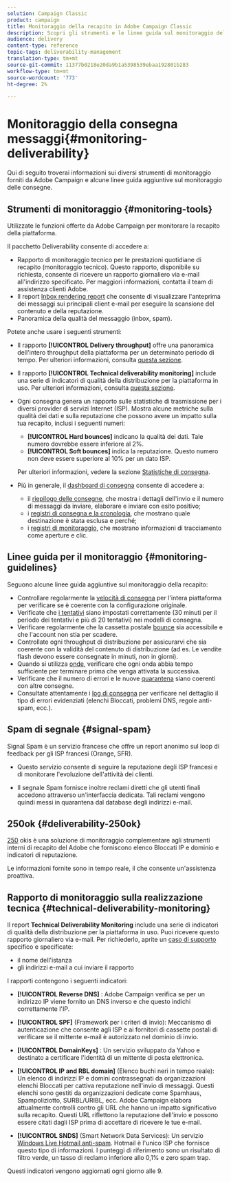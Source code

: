 ```yaml
---
solution: Campaign Classic
product: campaign
title: Monitoraggio della recapito in Adobe Campaign Classic
description: Scopri gli strumenti e le linee guida sul monitoraggio della recapito in Adobe Campaign Classic.
audience: delivery
content-type: reference
topic-tags: deliverability-management
translation-type: tm+mt
source-git-commit: 11377b0218e20da9b1a5398539ebaa192801b283
workflow-type: tm+mt
source-wordcount: '773'
ht-degree: 2%

---
```



# Monitoraggio della consegna messaggi{#monitoring-deliverability}

Qui di seguito troverai informazioni sui diversi strumenti di monitoraggio forniti da  Adobe Campaign e alcune linee guida aggiuntive sul monitoraggio delle consegne.

## Strumenti di monitoraggio {#monitoring-tools}

Utilizzate le funzioni offerte da  Adobe Campaign per monitorare la recapito della piattaforma.

Il pacchetto Deliverability consente di accedere a:

* Rapporto di monitoraggio tecnico per le prestazioni quotidiane di recapito (monitoraggio tecnico). Questo rapporto, disponibile su richiesta, consente di ricevere un rapporto giornaliero via e-mail all&#39;indirizzo specificato. Per maggiori informazioni, contatta il team di assistenza clienti  Adobe.
* Il report [Inbox rendering report](../../delivery/using/inbox-rendering.md) che consente di visualizzare l&#39;anteprima dei messaggi sui principali client e-mail per eseguire la scansione del contenuto e della reputazione.
* Panoramica della qualità del messaggio (inbox, spam).

Potete anche usare i seguenti strumenti:

* Il rapporto **[!UICONTROL Delivery throughput]** offre una panoramica dell&#39;intero throughput della piattaforma per un determinato periodo di tempo. Per ulteriori informazioni, consulta [questa sezione](../../reporting/using/global-reports.md#delivery-throughput).
* Il rapporto **[!UICONTROL Technical deliverability monitoring]** include una serie di indicatori di qualità della distribuzione per la piattaforma in uso. Per ulteriori informazioni, consulta [questa sezione](#technical-deliverability-monitoring).
* Ogni consegna genera un rapporto sulle statistiche di trasmissione per i diversi provider di servizi Internet (ISP). Mostra alcune metriche sulla qualità dei dati e sulla reputazione che possono avere un impatto sulla tua recapito, inclusi i seguenti numeri:
   * **[!UICONTROL Hard bounces]** indicano la qualità dei dati. Tale numero dovrebbe essere inferiore al 2%.
   * **[!UICONTROL Soft bounces]** indica la reputazione. Questo numero non deve essere superiore al 10% per un dato ISP.

   Per ulteriori informazioni, vedere la sezione [Statistiche di consegna](../../reporting/using/global-reports.md#delivery-statistics).
* Più in generale, il [dashboard di consegna](../../delivery/using/about-delivery-monitoring.md) consente di accedere a:
   * il [riepilogo delle consegne](../../delivery/using/delivery-dashboard.md#delivery-summary), che mostra i dettagli dell&#39;invio e il numero di messaggi da inviare, elaborare e inviare con esito positivo;
   * i [registri di consegna e la cronologia](../../delivery/using/delivery-dashboard.md#delivery-logs-and-history), che mostrano quale destinazione è stata esclusa e perché;
   * i [registri di monitoraggio](../../delivery/using/delivery-dashboard.md#tracking-logs), che mostrano informazioni di tracciamento come aperture e clic.

## Linee guida per il monitoraggio {#monitoring-guidelines}

Seguono alcune linee guida aggiuntive sul monitoraggio della recapito:

* Controllare regolarmente la [velocità di consegna](../../reporting/using/global-reports.md#delivery-throughput) per l&#39;intera piattaforma per verificare se è coerente con la configurazione originale.
* Verificate che [i tentativi](../../delivery/using/understanding-delivery-failures.md#retries-after-a-delivery-temporary-failure) siano impostati correttamente (30 minuti per il periodo dei tentativi e più di 20 tentativi) nei modelli di consegna.
* Verificare regolarmente che la cassetta postale [bounce](../../delivery/using/understanding-delivery-failures.md#bounce-mail-management) sia accessibile e che l&#39;account non stia per scadere.
* Controllate ogni throughput di distribuzione per assicurarvi che sia coerente con la validità del contenuto di distribuzione (ad es. Le vendite flash devono essere consegnate in minuti, non in giorni).
* Quando si utilizza [onde](../../delivery/using/steps-sending-the-delivery.md#sending-using-multiple-waves), verificare che ogni onda abbia tempo sufficiente per terminare prima che venga attivata la successiva.
* Verificare che il numero di errori e le nuove [quarantena](../../delivery/using/understanding-quarantine-management.md) siano coerenti con altre consegne.
* Consultate attentamente i [log di consegna](../../delivery/using/delivery-dashboard.md#delivery-logs-and-history) per verificare nel dettaglio il tipo di errori evidenziati (elenchi Bloccati, problemi DNS, regole anti-spam, ecc.).

## Spam di segnale {#signal-spam}

Signal Spam è un servizio francese che offre un report anonimo sul loop di feedback per gli ISP francesi (Orange, SFR).

* Questo servizio consente di seguire la reputazione degli ISP francesi e di monitorare l&#39;evoluzione dell&#39;attività dei clienti.

* Il segnale Spam fornisce inoltre reclami diretti che gli utenti finali accedono attraverso un&#39;interfaccia dedicata. Tali reclami vengono quindi messi in quarantena dal database degli indirizzi e-mail.

## 250ok {#deliverability-250ok}

[250](https://250ok.com/) okis è una soluzione di monitoraggio complementare agli strumenti interni di recapito del Adobe  che forniscono elenco Bloccati IP e dominio e indicatori di reputazione.

Le informazioni fornite sono in tempo reale, il che consente un&#39;assistenza proattiva.

## Rapporto di monitoraggio sulla realizzazione tecnica {#technical-deliverability-monitoring}

Il report **Technical Deliverability Monitoring** include una serie di indicatori di qualità della distribuzione per la piattaforma in uso. Puoi ricevere questo rapporto giornaliero via e-mail. Per richiederlo, aprite un [caso di supporto](https://helpx.adobe.com/enterprise/admin-guide.html/enterprise/using/support-for-experience-cloud.ug.html) specifico e specificate:

* il nome dell&#39;istanza
* gli indirizzi e-mail a cui inviare il rapporto

I rapporti contengono i seguenti indicatori:

* **[!UICONTROL Reverse DNS]** :  Adobe Campaign verifica se per un indirizzo IP viene fornito un DNS inverso e che questo indichi correttamente l&#39;IP.

* **[!UICONTROL SPF]** (Framework per i criteri di invio): Meccanismo di autenticazione che consente agli ISP e ai fornitori di cassette postali di verificare se il mittente e-mail è autorizzato nel dominio di invio.

* **[!UICONTROL DomainKeys]** : Un servizio sviluppato da Yahoo e destinato a certificare l&#39;identità di un mittente di posta elettronica.

* **[!UICONTROL IP and RBL domain]** (Elenco buchi neri in tempo reale): Un elenco di indirizzi IP e domini contrassegnati da organizzazioni elenchi Bloccati per cattiva reputazione nell&#39;invio di messaggi. Questi elenchi sono gestiti da organizzazioni dedicate come Spamhaus, Spampoliziotto, SURBL/URIBL, ecc.  Adobe Campaign elabora attualmente controlli contro gli URL che hanno un impatto significativo sulla recapito. Questi URL riflettono la reputazione dell&#39;invio e possono essere citati dagli ISP prima di accettare di ricevere le tue e-mail.

* **[!UICONTROL SNDS]** (Smart Network Data Services): Un servizio  [Windows Live Hotmail anti-spam](https://sendersupport.olc.protection.outlook.com/snds/FAQ.aspx). Hotmail è l&#39;unico ISP che fornisce questo tipo di informazioni. I punteggi di riferimento sono un risultato di filtro verde, un tasso di reclamo inferiore allo 0,1% e zero spam trap.

Questi indicatori vengono aggiornati ogni giorno alle 9.


<!--### Delivery Reports - Broadcast Statistics {#broadcast-statistics}

Each delivery will generate a broadcast statistics report when you open a delivery in the “Deliveries List”, which includes some reputation metrics that may impact your deliverability.-->
